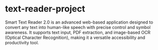 # text-reader-project
Smart Text Reader 2.0 is an advanced web-based application designed to convert any text into human-like speech with precise control and symbol awareness. It supports text input, PDF extraction, and image-based OCR (Optical Character Recognition), making it a versatile accessibility and productivity tool.
